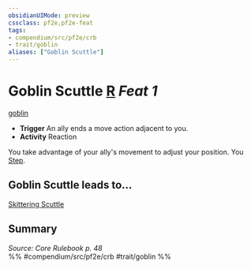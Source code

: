 ```yaml
---
obsidianUIMode: preview
cssclass: pf2e,pf2e-feat
tags:
- compendium/src/pf2e/crb
- trait/goblin
aliases: ["Goblin Scuttle"]
---
```

# Goblin Scuttle  [R](../../rules/core-rulebook/chapter-9-playing-the-game.md#Actions "Reaction") *Feat 1*  
[goblin](../../rules/traits/goblin.md)  

- **Trigger** An ally ends a move action adjacent to you.
- **Activity** Reaction

You take advantage of your ally's movement to adjust your position. You [Step](../../rules/actions/step.md).

## Goblin Scuttle leads to...

[Skittering Scuttle](skittering-scuttle.md)

## Summary

*Source: Core Rulebook p. 48*  
%% #compendium/src/pf2e/crb #trait/goblin %%